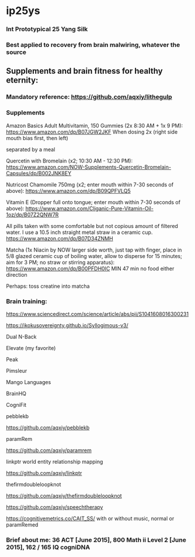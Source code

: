 # ip25ys
### Int Prototypical 25 Yang Silk 
### Best applied to recovery from brain malwiring, whatever the source


## Supplements and brain fitness for healthy eternity:

### Mandatory reference: https://github.com/aqxiy/lithegulp

### Supplements 

Amazon Basics Adult Multivitamin, 150 Gummies (2x 8:30 AM + 1x 9 PM): https://www.amazon.com/dp/B07JGW2JKF
When dosing 2x (right side mouth bias first, then left)

separated by a meal

Quercetin with Bromelain (x2; 10:30 AM - 12:30 PM): https://www.amazon.com/NOW-Supplements-Quercetin-Bromelain-Capsules/dp/B002JNK8EY

Nutricost Chamomile 750mg (x2; enter mouth within 7-30 seconds of above): https://www.amazon.com/dp/B09QPFVLQ5

Vitamin E (Dropper full onto tongue; enter mouth within 7-30 seconds of above): https://www.amazon.com/Cliganic-Pure-Vitamin-Oil-1oz/dp/B07Z2QNW7R

All pills taken with some comfortable but not copious amount of filtered water. I use a 10.5 inch straight metal straw in a ceramic cup. https://www.amazon.com/dp/B07D34ZNMH

Matcha (1x Niacin by NOW larger side worth, just tap with finger, place in 5/8 glazed ceramic cup of boiling water, allow to disperse for 15 minutes; aim for 3 PM; no straw or stirring apparatus): https://www.amazon.com/dp/B00PFDH0IC
MIN 47 min no food either direction

Perhaps: toss creatine into matcha 

### Brain training: 

https://www.sciencedirect.com/science/article/abs/pii/S1041608016300231

https://ikokusovereignty.github.io/Syllogimous-v3/

Dual N-Back

Elevate (my favorite)

Peak

Pimsleur 

Mango Languages

BrainHQ

CogniFit

pebblekb 

https://github.com/aqxiy/pebblekb

paramRem

https://github.com/aqxiy/paramrem

linkptr world entity relationship mapping

https://github.com/aqxiy/linkptr

thefirmdoubleloopknot

https://github.com/aqxiy/thefirmdoubleloopknot

https://github.com/aqxiy/speechtherapy

https://cognitivemetrics.co/CAIT_SS/ with or without music, normal or paramRemed 

### Brief about me: 36 ACT [June 2015], 800 Math ii Level 2 [June 2015], 162 / 165 IQ cogniDNA 
